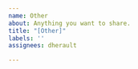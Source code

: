 ```yaml
---
name: Other
about: Anything you want to share.
title: "[Other]"
labels: ''
assignees: dherault

---
```



